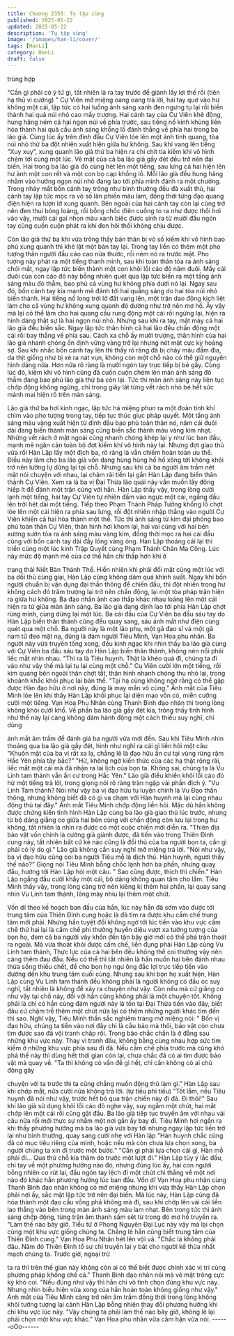 ```yaml
---
title: Chương 2355: Tụ tập cùng
published: 2025-05-22
updated: 2025-05-22
description: 'Tụ tập cùng'
image: '/images/han-li/cover/'
tags: [HanLi]
category: HanLi
draft: false
---
```


trùng hợp

"Cần gì phải có ý tứ gì, tất nhiên là ra tay trước để giành lấy lợi
thế rồi (tiên hạ thủ vi cường) " Cự Viên mở miệng oang oang trả
lời, hai tay quơ vào hư không một cái, lập tức có hai luồng ánh
sáng xanh đen ngưng tụ lại rồi biến thành hai quả núi nhỏ cao
mấy trượng.
Hai cánh tay của Cự Viên khẽ động, hung hăng ném cả hai ngọn
núi về phía trước, sau tiếng nổ kinh khủng liền hóa thành hai quả
cầu ánh sáng khổng lồ đánh thẳng về phía hai trong ba lão giả.
Cùng lúc ấy trên đỉnh đầu Cự Viên lóe lên một ánh tinh quang, tòa
núi nhỏ thứ ba đột nhiên xuất hiện giữa hư không.
Sau khi vang lên tiếng “Xuy xuy”, xung quanh lão giả thứ ba hiện
ra chi chít tia kiếm khí vô hình chém tới cùng một lúc.
Vẻ mặt của cả ba lão già gầy đét đều trở nên đại biến. Hai trong
ba lão già đó cùng hét lên một tiếng, sau lưng cả hai hiện lên hư
ảnh một con rết và một con bọ cạp khổng lồ. Mỗi lão già đều hung
hăng nhằm vào hướng ngọn núi nhỏ đang lao tới phía mình đánh
ra một chưởng.
Trong nháy mắt bốn cánh tay trông như bình thường đều đã xuất
thủ, hai cánh tay lập tức mọc ra vô số lân phiến màu lam, đồng
thời từng đạo quang điện hiện ra lượn lờ xung quanh.
Bên ngoài của hai cánh tay còn lại cũng trở nên đen thui bóng
loáng, rồi bỗng chốc điên cuồng to ra như được thổi hơi vào vậy,
mười cái gai nhọn màu xanh biếc được sinh ra từ mười đầu ngón
tay cũng cuồn cuộn phát ra khí đen hôi thối không chịu được.

Còn lão già thứ ba khi vừa trông thấy bản thân bị vô số kiếm khí
vô hình bao phủ xung quanh thì khẽ lật một bàn tay lại. Trong tay
liền có thêm một pho tượng thân người đầu cáo cao nửa thước,
rồi ném nó ra trước mặt.
Pho tượng này phát ra một tiếng thanh minh, sau khi toàn thân
tỏa ra ánh sáng chói mắt, ngay lập tức biến thành một con khôi lỗi
cáo đỏ năm đuôi.
Mấy cái đuôi của con cáo đỏ này bỗng nhiên quét qua lập tức
biến ra một tầng ánh sáng màu đỏ thẫm, bao phủ cả vùng hư
không phía dưới nó lại.
Ngay sau đó, bốn cánh tay kia mạnh mẽ đánh tới hai quầng sáng
do hai tòa núi nhỏ biến thành.
Hai tiếng nổ long trời lở đất vang lên, một trận dao động kịch liệt
làm cho cả vùng hư không xung quanh đó dường như trở nên mơ
hồ.
Ấy vậy mà lại có thể làm cho hai quang cầu rung động một cái rồi
ngừng lại, hiện ra hình dáng thật sự là hai ngọn núi nhỏ.
Nhưng sau khi ra tay, mặt mày cả hai lão già đều biến sắc. Ngay
lập tức thân hình cả hai lão đều chấn động một cái rồi bay thẳng
về phía sau.
Cách xa chỗ ấy mười trượng, thân hình của hai lão già nhanh
chóng ổn định vững vàng trở lại nhưng nét mặt cực kỳ hoảng sợ.
Sau khi nhấc bốn cánh tay lên thì thấy rõ ràng đã bị chảy máu
đầm đìa, da thịt giống như bị xé ra nát vụn, không còn một chỗ
nào có thể giữ nguyên hình dáng nữa. Hơn nữa rõ ràng là mười
ngón tay trực tiếp bị bẻ gãy.
Cùng lúc đó, kiếm khí vô hình cũng đã cuồn cuộn chém lên màn
ánh sáng đỏ thẫm đang bao phủ lão già thứ ba còn lại.
Tức thì màn ánh sáng này liên tục chớp động không ngừng, chỉ
trong giây lát từng vết rách nhỏ bé hết sức mảnh mai hiện rõ trên
màn sáng.

Lão già thứ ba hơi kinh ngạc, lập tức há miệng phun ra một đoàn
tinh khí chìm vào pho tượng trong tay, tiếp tục thúc giục pháp
quyết.
Một tầng ánh sáng màu vàng xuất hiện từ đỉnh đầu bao phủ toàn
thân nó, năm cái đuôi dài đang biến thành màn sáng cũng biến
sắc thành màu vàng kim nhạt. Những vết rách ở mặt ngoài cũng
nhanh chóng khép lại y như lúc ban đầu, mạnh mẽ ngăn cản toàn
bộ đợt kiếm khí vô hình này lại.
Nhưng đợt giao thủ vừa rồi Hàn Lập lấy một địch ba, rõ ràng là
vẫn chiếm hoàn toàn ưu thế.
Điều này làm cho ba lão già vốn đang hùng hùng hổ hổ xông tới
không khỏi trở nên lưỡng lự dừng lại tại chỗ.
Nhưng sau khi cả ba người âm trầm nét mặt nói chuyện với nhau,
lại chậm rãi tiến lại gần Hàn Lập đang biến thân thành Cự Viên.
Xem ra là ba vị Đại Thừa lão quái này vẫn muốn lấy đông hiếp ít
để đánh một trận cùng với hắn.
Hàn Lập thấy vậy, trong lòng cười lạnh một tiếng, hai tay Cự Viên
tự nhiên đấm vào ngực một cái, ngẩng đầu lên trời hét dài một
tiếng.
Tiếp theo Phạm Thánh Pháp Tướng khổng lồ chợt lóe lên một cái
hiện ra phía sau lưng, rồi đột nhiên nhập thẳng vào người Cự
Viên khiến cả hai hòa thành một thể.
Tức thì ánh sáng tử kim đại phóng bao phủ toàn thân Cự Viên,
thân hình hơi khom lại, hai vai cùng với hai bên xương sườn tỏa
ra ánh sáng màu vàng kim, đồng thời mọc ra hai cái đầu cùng với
bốn cánh tay dài đầy lông vàng óng.
Hàn Lập thoáng cái lại thi triển cùng một lúc kinh Trập Quyết cùng
Phạm Thánh Chân Ma Công.
Lúc này mức độ mạnh mẽ của cơ thể hắn chỉ thấp hơn khi ở

trạng thái Niết Bàn Thánh Thể.
Hiển nhiên khi phải đối mặt cùng một lúc với ba dối thủ cùng giai,
Hàn Lập cũng không dám quá khinh suất.
Ngay khi bốn người chuẩn bị vận dụng đại thần thông để chiến
đấu, thì đột nhiên trong hư không cách đó trăm trượng lại trở nên
chấn động, lại một tòa pháp trận hiện ra giữa hư không. Ba đạo
nhân ảnh cao thấp khác nhau loáng lên một cái hiện ra từ giữa
màn ánh sáng.
Ba lão già đang định lao tới phía Hàn Lập chợt rùng mình, cùng
dừng lại một lúc.
Ba cái đầu của Cự Viên ba đầu sáu tay do Hàn Lập biến thân
thành cũng đều quay sang, sáu ánh mắt như điện cùng quét qua
một chỗ.
Ba người này là một lão phụ, một gã đạo sĩ và một gã nam tử đeo
mặt nạ, đúng là đám người Tiêu Minh, Vạn Hoa phu nhân.
Ba người này vừa truyền tống xong, đều kinh ngạc khi nhìn thấy
ba lão già cùng với Cự Viên ba đầu sáu tay do Hàn Lập biến thân
thành, không nén nổi phải liếc mắt nhìn nhau.
"Thì ra là Tiêu huynh. Thật là khéo quá đi, chúng ta đi vào như
vậy thế mà lại tụ lại cùng một chỗ." Cụ Viên cười lớn một tiếng,
rồi kim quang bên ngoài thân chợt tắt, thân hình nhanh chóng thu
nhỏ lại, trong khoảnh khắc khôi phục lại bản thể.
"Tại hạ cũng không ngờ rằng có thể gặp được Hàn đạo hữu ở nơi
này, đúng là may mắn vô cùng." Ánh mắt của Tiêu Minh lóe lên
khi thấy Hàn Lập khôi phục lại diện mạo vốn có, miễn cưỡng cười
một tiếng.
Vạn Hoa Phu Nhân cùng Thanh Bình đạo nhân thì trong lòng
không khỏi cười khổ.
Về phần ba lão già gầy đét kia, trông thấy tình hình như thế này
lại càng không dám hành động một cách thiếu suy nghĩ, chỉ dùng

ánh mắt âm trầm để đánh giá ba người vừa mới đến.
Sau khi Tiêu Minh nhìn thoáng qua ba lão già gầy đét, hình như
nghĩ ra cái gì liền hỏi một câu:
"Khuôn mặt của ba vị rất xa lạ, chẳng lẽ là đạo hữu ẩn cư tại vùng
rừng rậm Hắc Yên phía tây bắc?"
"Hừ, không ngờ kiến thức của các hạ thật rộng rãi, liếc mắt một
cái mà đã nhận ra lai lịch của bọn ta. Không sai, chúng ta là Vu
Linh tam thánh vẫn ẩn cư trong Hắc Yên." Lão già điều khiển khôi
lỗi cáo đỏ hừ một tiếng trả lời, trong giọng nói rõ ràng tràn ngập
vài phần địch ý.
"Vu Linh Tam thánh? Nói như vậy ba vị đạo hữu tu luyện chính là
Vu Đạo thần thông, nhưng không biết đã có gì va chạm với Hàn
huynh mà lại cùng nhau động thủ tại đây." Ánh mắt Tiêu Minh
chớp động liền hỏi.
Mặc dù hắn không được chứng kiến tình hình Hàn Lập cùng ba
lão già giao thủ lúc trước, nhưng từ bộ dáng giằng co giữa hai
bên cùng với chấn động còn lưu lại trong hư không, tất nhiên là
nhìn ra được có một cuộc chiến mới diễn ra.
"Thiên địa bảo vật vốn chính là cường giả giành được, đã tiến vào
trong Thiên Đỉnh cung này, tất nhiên bất cứ kẻ nào cũng là đối thủ
của ba người bọn ta, cần gì phải có lý do gì." Lão già không cần
suy nghĩ mở miệng trả lời.
"Nói như vậy, ba vị đạo hữu cũng coi ba người Tiêu mỗ là địch
thủ. Hàn huynh, ngươi thấy thế nào?" Giọng nói Tiêu Minh bỗng
chốc lạnh hơn ba phần, nhưng quay đầu, hướng tới Hàn Lập hỏi
một câu.
" Sao cũng được, thích thì chiến." Hàn Lập ngẩng đầu cưởi khẩy
một cái, bộ dáng không quan tâm cho lắm.
Tiêu Minh thấy vậy, trong lòng càng trở nên kiêng kị thêm hai
phần, lại quay sang nhìn Vu Linh tam thánh, lông mày nhíu lại
thêm một chút.

Vốn dĩ theo kế hoạch ban đầu của hắn, lúc này hắn đã sớm vào
được tới trung tâm của Thiên Đỉnh cung hoặc là đã tìm ra được
khu cấm chế trung tâm mới phải.
Nhưng hắn tuyệt đối không ngờ tới lúc tiến vào khu vực cấm chế
thứ hai lại là cấm chế phi thường huyền diệu vượt xa tưởng
tượng của bọn họ, đem cả ba người vây khốn đến tận bây giờ
mới có thể phá trận thoát ra ngoài.
Mà vừa thoát khỏi được cấm chế, liền đụng phải Hàn Lập cùng
Vu Linh tam thánh, Thực lực của cả hai bên đều không thể coi
thường vậy nên càng thêm đau đầu.
Nếu có thể thì tất nhiên là hắn muốn hai bên đánh nhau thừa
sống thiếu chết, để cho bọn họ ngư ông đắc lợi trực tiếp tiến vào
đường đến khu trung tâm cuối cùng.
Nhưng sau khi bọn họ xuất hiện, Hàn Lập cùng Vu Linh tam thánh
đều không phải là người không có đầu óc suy nghĩ, tất nhiên là
không để xảy ra chuyện như vậy.
Còn nếu mà cứ giằng co như vậy tại chỗ này, đối với hắn cũng
không phải là một chuyện tốt.
Không phải là chỉ có hắn cùng đám người này là tồn tại Đại Thừa
tiến vào đây, biết đâu cứ chậm trễ thêm một chút nữa lại có thêm
những người khác tìm đến thì sao.
Nghĩ vậy, Tiêu Minh thần sắc nghiêm trang mở miệng nói:
" Bốn vị đạo hữu, chúng ta tiến vào nơi đây chỉ là cầu bảo mà
thôi, bảo vật còn chưa tìm được sao đã vội tranh chấp rồi. Trọng
bảo chắc chắn là ở đằng sau những khu vực này. Thay vì tranh
đấu, không bằng cùng nhau hợp sức tìm kiếm ở những khu vực
phía sau đi đã. Nếu cấm chế phía trước mà cũng khó phá thế này
thì dùng hết thời gian còn lại, chưa chắc đã có ai tìm được bảo
vật mà quay về.
"Ta thì không có vấn đề gì hết, chỉ cần không có ai chủ động gây

chuyện với ta trước thì ta cũng chẳng muốn động thủ làm gì.” Hàn
Lập sau khi chớp mắt, nửa cười nửa không trả lời. (tự tiếu phi
tiếu)
"Tốt lắm, nếu Tiêu huynh đã nói như vậy, trước hết bỏ qua trận
chiến này đi đã. Đi thôi!" Sau khi lão già sử dụng khôi lỗi cáo đỏ
nghe vậy, suy ngẫm một chút, hai mắt chớp lên một cái rồi cũng
gật đầu.
Ba lão già tiếp tục truyền âm với nhau vài câu nữa rồi mới thực
sự nhằm một nơi gần ấy bay đi.
Tiêu Minh hơi ngẩn ra khi thấy phương hướng mà ba lão già vừa
bay tới nhưng ngay lập tức liền trở lại như bình thường, quay
sang cười nhẹ với Hàn lập "Hàn huynh chắc cũng đã có mục tiêu
riêng của mình, hoặc nếu mà còn chưa lựa chọn xong, ba người
chúng ta xin đi trước một bước."
"Cần gì phải lựa chọn cái gì, Hàn mỗ phải đi... Qua thử chỗ kia
thăm dò trước một lượt đi." Hàn Lập tùy ý lắc đầu, chỉ tay về một
phương hướng nào đó, nhưng đúng lúc ấy, hai con ngươi bỗng
nhiên co rút lại, đầu ngón tay lệch đi một chút chỉ thẳng về một
nơi nào đó khác hẳn phương hướng lúc ban đầu.
Vốn dĩ Vạn Hoa phu nhân cùng Thanh Bình đạo nhân không có
mở miệng nhưng khi vừa thấy Hàn Lập chọn phải nơi ấy, sắc mặt
lập tức trở nên đại biến.
Mà lúc này, Hàn Lập cũng đã hóa thành một đạo cầu vồng phá
không mà đi, sau khi chớp lên vài cái liền lao thẳng vào bên trong
màn ánh sáng màu lam nhạt. Bên trong tức thì ánh sáng chớp
động, từng trận âm thanh sấm sét từ trong đó mơ hồ truyền ra.
"Làm thế nào bây giờ. Tiểu tử ở Phong Nguyên Đại Lục này vậy
mà lại chọn cùng một khu vực giống chúng ta. Chẳng lẽ hắn cũng
biết trung tâm của Thiên Đỉnh cung." Vạn Hoa Phu Nhân hét lên
vội vã.
"Chắc là không phải đâu. Năm đó Thiên Đỉnh tổ sư chỉ truyền lại y
bát cho người kế thừa nhất mạch chúng ta. Trước giờ, ngoại trừ

ta ra thì trên thế gian này không còn ai có thể biết được chính xác
vị trí cùng phương pháp khống chế cả." Thanh Bình đạo nhân nói
mà vẻ mặt trông cực kỳ khó coi.
"Nếu đúng như vậy thì hắn chỉ vô tình chọn đúng khu vực này.
Nhưng nhìn biểu hiện vừa xong của hắn hoàn toàn không giống
như vậy." Ánh mắt của Tiêu Minh càng trở nên âm trầm đồng thời
trong lòng không khỏi tưởng tượng lại cảnh Hàn Lập bỗng nhiên
thay đổi phương hướng khi chỉ khu vực lúc nãy.
"Vậy chúng ta phải làm thế nào bây giờ, không lẽ lại phải chọn
một khu vực khác.” Vạn Hoa phu nhân vừa căm hận vừa nói.
------oOo------
